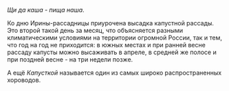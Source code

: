 _Щи да каша - пища наша_.

Ко дню Ирины-рассадницы приурочена высадка капустной рассады. Это второй такой день за месяц, что объясняется разными климатическими условиями на территории огромной России, так и тем, что год на год не приходится: в южных местах и при ранней весне рассаду капусты можно высаживать в апреле, в средней же полосе и при поздней весне - на три недели позже.

А ещё *Капусткой* называется один из самых широко распространенных хороводов.